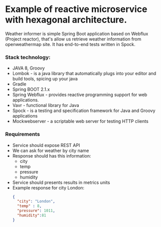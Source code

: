 # Example of reactive microservice with hexagonal architecture.

Weather informer is simple Spring Boot application based on Webflux (Project reactor), that's allow us retrieve weather 
information from openweathermap site.
It has end-to-end tests written in Spock.

### Stack technology:
  - JAVA 8, Groovy
  - Lombok - is a java library that automatically plugs into your editor and build tools, spicing up your java
  - Gradle
  - Spring BOOT 2.1.x
  - Spring Webflux - provides reactive programming support for web applications.
  - Vavr - functional library for Java
  - Spock - is a testing and specification framework for Java and Groovy applications
  - Mockwebserver - a scriptable web server for testing HTTP clients

### Requirements
  - Service should expose REST API
  - We can ask for weather by city name
  - Response should has this information:
     - city
     - temp
     - pressure
     - humidity
  - Service should presents results in metrics units
  - Example response for city London:
     ```json
     {
       "city": "London",
       "temp" : 8,
       "pressure": 1011,
       "humidity":81
     }
     ```